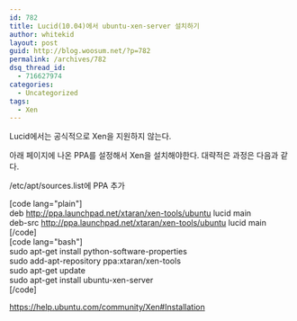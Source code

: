 ```yaml
---
id: 782
title: Lucid(10.04)에서 ubuntu-xen-server 설치하기
author: whitekid
layout: post
guid: http://blog.woosum.net/?p=782
permalink: /archives/782
dsq_thread_id:
  - 716627974
categories:
  - Uncategorized
tags:
  - Xen
---
```

Lucid에서는 공식적으로 Xen을 지원하지 않는다.

아래 페이지에 나온 PPA를 설정해서 Xen을 설치해야한다. 대략적은 과정은 다음과 같다.

/etc/apt/sources.list에 PPA 추가

[code lang="plain"]  
deb <http://ppa.launchpad.net/xtaran/xen-tools/ubuntu> lucid main  
deb-src <http://ppa.launchpad.net/xtaran/xen-tools/ubuntu> lucid main  
[/code]  
[code lang="bash"]  
sudo apt-get install python-software-properties  
sudo add-apt-repository ppa:xtaran/xen-tools  
sudo apt-get update  
sudo apt-get install ubuntu-xen-server  
[/code]

<https://help.ubuntu.com/community/Xen#Installation>